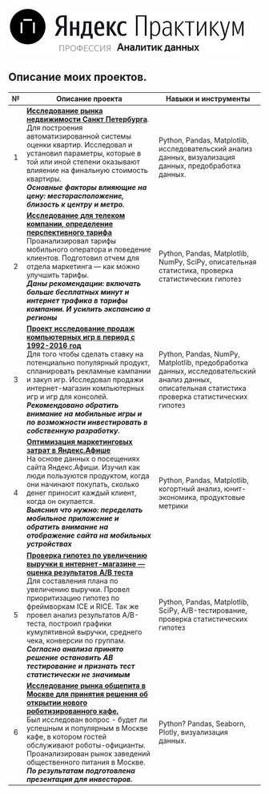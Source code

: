 ![![](https://praktikum.yandex.ru)](https://github.com/konicaRu/pictures_blog/blob/master/anal_logo_yn_logo_prof.jpg)

## Описание моих проектов. 
**№** |**Описание проекта** |**Навыки и инструменты**
:-----------:|----------|------------------------  
1|[**Исследование рынка недвижимости Санкт Петербурга**](https://nbviewer.jupyter.org/github/konicaRu/i_am_data_analyst/blob/master/2_project_research_data_analysis/2_project_flat_for_sale.ipynb).<br>Для построения автоматизированной системы оценки квартир. Исследовал и установил параметры, которые в той или иной степени оказывают влияение на финальную стоимость квартиры.<br>***Основные факторы влияющие на цену: месторасположение, близость к центру и метро.***| Python, Pandas, Matplotlib, исследовательский анализ данных, визуализация данных, предобработка данных.
2|[**Исследование для телеком компании, определение перспективного тарифа**](https://nbviewer.jupyter.org/github/konicaRu/data_analyst/blob/master/3_project_statistical_analysis_data/3_project_telecom_tariff.ipynb)<br>Проанализировал тарифы мобильного оператора и поведение клиентов. Подготовил отчем для отдела маркетинга — как можно улучшить тарифы.<br>***Даны рекомендации: включать больше бесплатных минут и интернет трафика в тарифы компании. И усилить экспансию а регионы*** |Python, Pandas, Matplotlib, NumPy, SciPy, описательная статистика, проверка статистических гипотез
3|[**Проект исследование продаж компьютерных игр в период с 1992-2016 год**](https://nbviewer.jupyter.org/github/konicaRu/i_am_data_analyst/blob/master/4_complete_project_1/complete_project_1_computer%20games.ipynb)<br>Для того чтобы сделать ставку на потенциально популярный продукт, спланировать рекламные кампании и закуп игр.  Исследовал продажи интернет-магазин компьютерных игр и игр для консолей.<br>***Рекомендовано обратить внимание на мобильные игры и по возможности инвестировать в собственную разработку.***|Python, Pandas, NumPy, Matplotlib, предобработка данных, исследовательский анализ данных, описательная статистика проверка статистических гипотез
4|[**Оптимизация маркетинговых затрат в Яндекс.Афише**](https://nbviewer.jupyter.org/github/konicaRu/i_am_data_analyst/blob/master/6_project%20_analytics_in_yandex_afisha_3send/6_project%20_analytics_in_yandex_afisha_3send.ipynb)<br>На основе данных о посещениях сайта Яндекс.Афиши. Изучил как люди пользуются продуктом, когда они начинают покупать, сколько денег приносит каждый клиент, когда он окупается.<br>***Выяснил что нужно: переделать мобильное приложение и обратить внимание на отображение сайта на мобильных устройствах***|Python, Pandas, Matplotlib, когортный анализ, юнит-экономика, продуктовые метрики
5|[**Проверка гипотез по увеличению выручки в интернет-магазине — оценка результатов A/B теста**](https://nbviewer.jupyter.org/github/konicaRu/i_am_data_analyst/blob/master/7_project%20_a_b_test_2_send/7_project%20_a_b_test_2_send.ipynb)<br>Для составления плана по увеличению выручки. Провел приоритизацию гипотез по фреймворкам ICE и RICE. Так же провел анализ результатов A/B-теста, построил графики кумулятивной выручки, среднего чека, конверсии по группам.<br>***Согласно анализа принято решение остановить АВ тестирование и признать тест статистически не значимым***|Python, Pandas, Matplotlib, SciPy, A/B-тестирование, проверка статистических гипотез
6|[**Исследование рынка общепита в Москве для принятия решения об открытии нового роботизированного кафе.**](https://nbviewer.jupyter.org/github/konicaRu/i_am_data_analyst/blob/master/8_project%20_public_catering_msk/8_project%20_public_catering_1send.ipynb)<br>Был исследован вопрос - будет ли успешным и популярным в Москве кафе,  в котором гостей обслуживают роботы-официанты. Проанализирован рынок заведений общественного питания в Москве.<br>***По результатам  подготовлена презентация для инвесторов.***|Python? Pandas, Seaborn, Plotly, визуализация данных.
